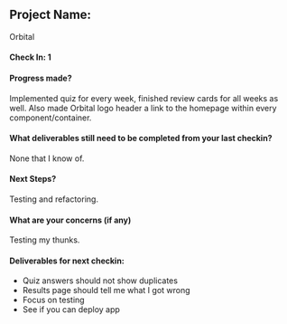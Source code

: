 ## Project Name:

Orbital

#### Check In: 1

#### Progress made?

Implemented quiz for every week, finished review cards for all weeks as well. Also made Orbital logo
header a link to the homepage within every component/container.

#### What deliverables still need to be completed from your last checkin?

None that I know of.

#### Next Steps?

Testing and refactoring.

#### What are your concerns (if any)

Testing my thunks.

#### Deliverables for next checkin:

- Quiz answers should not show duplicates
- Results page should tell me what I got wrong
- Focus on testing
- See if you can deploy app
